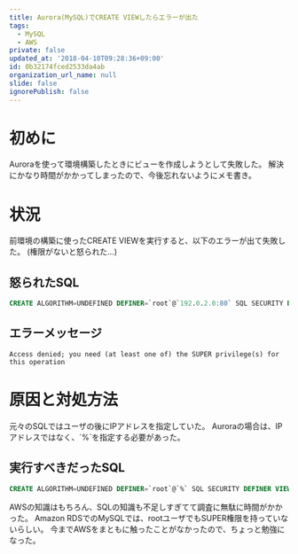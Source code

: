 ```yaml
---
title: Aurora(MySQL)でCREATE VIEWしたらエラーが出た
tags:
  - MySQL
  - AWS
private: false
updated_at: '2018-04-10T09:28:36+09:00'
id: 0b32174fced2533da4ab
organization_url_name: null
slide: false
ignorePublish: false
---
```

# 初めに
Auroraを使って環境構築したときにビューを作成しようとして失敗した。
解決にかなり時間がかかってしまったので、今後忘れないようにメモ書き。  
# 状況  
前環境の構築に使ったCREATE VIEWを実行すると、以下のエラーが出て失敗した。
(権限がないと怒られた…)   
## 怒られたSQL
```sql
CREATE ALGORITHM=UNDEFINED DEFINER=`root`@`192.0.2.0:80` SQL SECURITY DEFINER VIEW `example_view` AS ~
```
## エラーメッセージ
```
Access denied; you need (at least one of) the SUPER privilege(s) for this operation
```
# 原因と対処方法  
元々のSQLではユーザの後にIPアドレスを指定していた。
Auroraの場合は、IPアドレスではなく、\`%`を指定する必要があった。
## 実行すべきだったSQL
```sql
CREATE ALGORITHM=UNDEFINED DEFINER=`root`@`%` SQL SECURITY DEFINER VIEW `example_view` AS ~
```
AWSの知識はもちろん、SQLの知識も不足しすぎてて調査に無駄に時間がかかった。
Amazon RDSでのMySQLでは、rootユーザでもSUPER権限を持っていないらしい。
今までAWSをまともに触ったことがなかったので、ちょっと勉強になった。  
